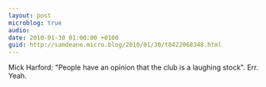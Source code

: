 ```yaml
---
layout: post
microblog: true
audio: 
date: 2010-01-30 01:00:00 +0100
guid: http://samdeane.micro.blog/2010/01/30/t8422068348.html
---
```

Mick Harford: "People have an opinion that the club is a laughing stock". Err. Yeah.
